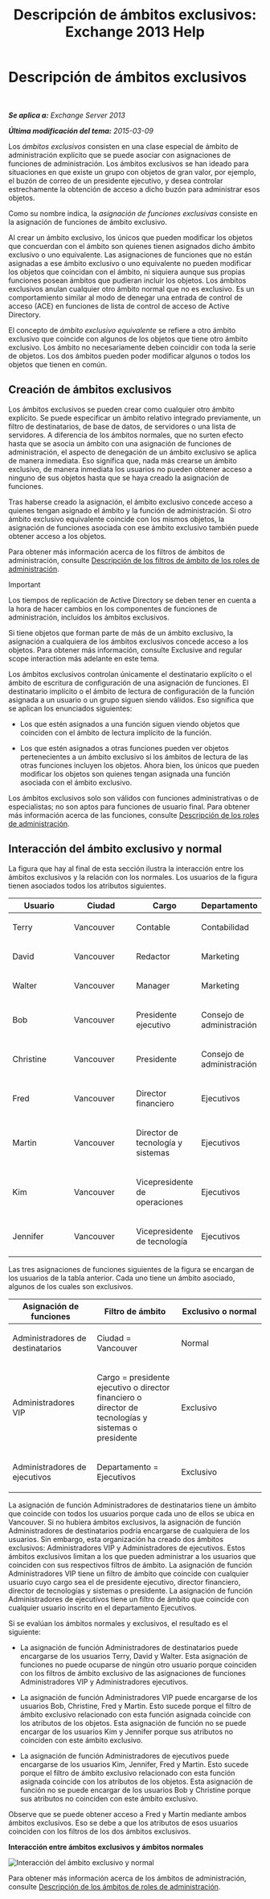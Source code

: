 ﻿---
title: 'Descripción de ámbitos exclusivos: Exchange 2013 Help'
TOCTitle: Descripción de ámbitos exclusivos
ms:assetid: 32492622-3b01-4e3b-8288-ed39525eea75
ms:mtpsurl: https://technet.microsoft.com/es-es/library/Dd638110(v=EXCHG.150)
ms:contentKeyID: 49895558
ms.date: 05/22/2018
mtps_version: v=EXCHG.150
ms.translationtype: MT
---

# Descripción de ámbitos exclusivos

 

_**Se aplica a:** Exchange Server 2013_

_**Última modificación del tema:** 2015-03-09_

Los *ámbitos exclusivos* consisten en una clase especial de ámbito de administración explícito que se puede asociar con asignaciones de funciones de administración. Los ámbitos exclusivos se han ideado para situaciones en que existe un grupo con objetos de gran valor, por ejemplo, el buzón de correo de un presidente ejecutivo, y desea controlar estrechamente la obtención de acceso a dicho buzón para administrar esos objetos.

Como su nombre indica, la *asignación de funciones exclusivas* consiste en la asignación de funciones de ámbito exclusivo.

Al crear un ámbito exclusivo, los únicos que pueden modificar los objetos que concuerdan con el ámbito son quienes tienen asignados dicho ámbito exclusivo o uno equivalente. Las asignaciones de funciones que no están asignadas a ese ámbito exclusivo o uno equivalente no pueden modificar los objetos que coincidan con el ámbito, ni siquiera aunque sus propias funciones posean ámbitos que pudieran incluir los objetos. Los ámbitos exclusivos anulan cualquier otro ámbito normal que no es exclusivo. Es un comportamiento similar al modo de denegar una entrada de control de acceso (ACE) en funciones de lista de control de acceso de Active Directory.

El concepto de *ámbito exclusivo equivalente* se refiere a otro ámbito exclusivo que coincide con algunos de los objetos que tiene otro ámbito exclusivo. Los ámbito no necesariamente deben coincidir con toda la serie de objetos. Los dos ámbitos pueden poder modificar algunos o todos los objetos que tienen en común.

## Creación de ámbitos exclusivos

Los ámbitos exclusivos se pueden crear como cualquier otro ámbito explícito. Se puede especificar un ámbito relativo integrado previamente, un filtro de destinatarios, de base de datos, de servidores o una lista de servidores. A diferencia de los ámbitos normales, que no surten efecto hasta que se asocia un ámbito con una asignación de funciones de administración, el aspecto de denegación de un ámbito exclusivo se aplica de manera inmediata. Eso significa que, nada más crearse un ámbito exclusivo, de manera inmediata los usuarios no pueden obtener acceso a ninguno de sus objetos hasta que se haya creado la asignación de funciones.

Tras haberse creado la asignación, el ámbito exclusivo concede acceso a quienes tengan asignado el ámbito y la función de administración. Si otro ámbito exclusivo equivalente coincide con los mismos objetos, la asignación de funciones asociada con ese ámbito exclusivo también puede obtener acceso a los objetos.

Para obtener más información acerca de los filtros de ámbitos de administración, consulte [Descripción de los filtros de ámbito de los roles de administración](understanding-management-role-scope-filters-exchange-2013-help.md).


> [!IMPORTANT]
> Los tiempos de replicación de Active Directory se deben tener en cuenta a la hora de hacer cambios en los componentes de funciones de administración, incluidos los ámbitos exclusivos.



Si tiene objetos que forman parte de más de un ámbito exclusivo, la asignación a cualquiera de los ámbitos exclusivos concede acceso a los objetos. Para obtener más información, consulte Exclusive and regular scope interaction más adelante en este tema.

Los ámbitos exclusivos controlan únicamente el destinatario explícito o el ámbito de escritura de configuración de una asignación de funciones. El destinatario implícito o el ámbito de lectura de configuración de la función asignada a un usuario o un grupo siguen siendo válidos. Eso significa que se aplican los enunciados siguientes:

  - Los que estén asignados a una función siguen viendo objetos que coinciden con el ámbito de lectura implícito de la función.

  - Los que estén asignados a otras funciones pueden ver objetos pertenecientes a un ámbito exclusivo si los ámbitos de lectura de las otras funciones incluyen los objetos. Ahora bien, los únicos que pueden modificar los objetos son quienes tengan asignada una función asociada con el ámbito exclusivo.

Los ámbitos exclusivos solo son válidos con funciones administrativas o de especialistas; no son aptos para funciones de usuario final. Para obtener más información acerca de las funciones, consulte [Descripción de los roles de administración](understanding-management-roles-exchange-2013-help.md).

## Interacción del ámbito exclusivo y normal

La figura que hay al final de esta sección ilustra la interacción entre los ámbitos exclusivos y la relación con los normales. Los usuarios de la figura tienen asociados todos los atributos siguientes.


<table>
<colgroup>
<col style="width: 25%" />
<col style="width: 25%" />
<col style="width: 25%" />
<col style="width: 25%" />
</colgroup>
<thead>
<tr class="header">
<th>Usuario</th>
<th>Ciudad</th>
<th>Cargo</th>
<th>Departamento</th>
</tr>
</thead>
<tbody>
<tr class="odd">
<td><p>Terry</p></td>
<td><p>Vancouver</p></td>
<td><p>Contable</p></td>
<td><p>Contabilidad</p></td>
</tr>
<tr class="even">
<td><p>David</p></td>
<td><p>Vancouver</p></td>
<td><p>Redactor</p></td>
<td><p>Marketing</p></td>
</tr>
<tr class="odd">
<td><p>Walter</p></td>
<td><p>Vancouver</p></td>
<td><p>Manager</p></td>
<td><p>Marketing</p></td>
</tr>
<tr class="even">
<td><p>Bob</p></td>
<td><p>Vancouver</p></td>
<td><p>Presidente ejecutivo</p></td>
<td><p>Consejo de administración</p></td>
</tr>
<tr class="odd">
<td><p>Christine</p></td>
<td><p>Vancouver</p></td>
<td><p>Presidente</p></td>
<td><p>Consejo de administración</p></td>
</tr>
<tr class="even">
<td><p>Fred</p></td>
<td><p>Vancouver</p></td>
<td><p>Director financiero</p></td>
<td><p>Ejecutivos</p></td>
</tr>
<tr class="odd">
<td><p>Martin</p></td>
<td><p>Vancouver</p></td>
<td><p>Director de tecnología y sistemas</p></td>
<td><p>Ejecutivos</p></td>
</tr>
<tr class="even">
<td><p>Kim</p></td>
<td><p>Vancouver</p></td>
<td><p>Vicepresidente de operaciones</p></td>
<td><p>Ejecutivos</p></td>
</tr>
<tr class="odd">
<td><p>Jennifer</p></td>
<td><p>Vancouver</p></td>
<td><p>Vicepresidente de tecnología</p></td>
<td><p>Ejecutivos</p></td>
</tr>
</tbody>
</table>


Las tres asignaciones de funciones siguientes de la figura se encargan de los usuarios de la tabla anterior. Cada uno tiene un ámbito asociado, algunos de los cuales son exclusivos.


<table>
<colgroup>
<col style="width: 33%" />
<col style="width: 33%" />
<col style="width: 33%" />
</colgroup>
<thead>
<tr class="header">
<th>Asignación de funciones</th>
<th>Filtro de ámbito</th>
<th>Exclusivo o normal</th>
</tr>
</thead>
<tbody>
<tr class="odd">
<td><p>Administradores de destinatarios</p></td>
<td><p>Ciudad = Vancouver</p></td>
<td><p>Normal</p></td>
</tr>
<tr class="even">
<td><p>Administradores VIP</p></td>
<td><p>Cargo = presidente ejecutivo o director financiero o director de tecnologías y sistemas o presidente</p></td>
<td><p>Exclusivo</p></td>
</tr>
<tr class="odd">
<td><p>Administradores de ejecutivos</p></td>
<td><p>Departamento = Ejecutivos</p></td>
<td><p>Exclusivo</p></td>
</tr>
</tbody>
</table>


La asignación de función Administradores de destinatarios tiene un ámbito que coincide con todos los usuarios porque cada uno de ellos se ubica en Vancouver. Si no hubiera ámbitos exclusivos, la asignación de función Administradores de destinatarios podría encargarse de cualquiera de los usuarios. Sin embargo, esta organización ha creado dos ámbitos exclusivos: Administradores VIP y Administradores de ejecutivos. Estos ámbitos exclusivos limitan a los que pueden administrar a los usuarios que coinciden con sus respectivos filtros de ámbito. La asignación de función Administradores VIP tiene un filtro de ámbito que coincide con cualquier usuario cuyo cargo sea el de presidente ejecutivo, director financiero, director de tecnologías y sistemas o presidente. La asignación de función Administradores de ejecutivos tiene un filtro de ámbito que coincide con cualquier usuario inscrito en el departamento Ejecutivos.

Si se evalúan los ámbitos normales y exclusivos, el resultado es el siguiente:

  - La asignación de función Administradores de destinatarios puede encargarse de los usuarios Terry, David y Walter. Esta asignación de funciones no puede ocuparse de ningún otro usuario porque coinciden con los filtros de ámbito exclusivo de las asignaciones de funciones Administradores VIP y Administradores ejecutivos.

  - La asignación de función Administradores VIP puede encargarse de los usuarios Bob, Christine, Fred y Martin. Esto sucede porque el filtro de ámbito exclusivo relacionado con esta función asignada coincide con los atributos de los objetos. Esta asignación de función no se puede encargar de los usuarios Kim y Jennifer porque sus atributos no coinciden con este ámbito exclusivo.

  - La asignación de función Administradores de ejecutivos puede encargarse de los usuarios Kim, Jennifer, Fred y Martin. Esto sucede porque el filtro de ámbito exclusivo relacionado con esta función asignada coincide con los atributos de los objetos. Esta asignación de función no se puede encargar de los usuarios Bob y Christine porque sus atributos no coinciden con este ámbito exclusivo.

Observe que se puede obtener acceso a Fred y Martin mediante ambos ámbitos exclusivos. Eso se debe a que los atributos de esos usuarios coinciden con los filtros de los dos ámbitos exclusivos.

**Interacción entre ámbitos exclusivos y ámbitos normales**

![Interacción del ámbito exclusivo y normal](images/Dd638110.0aa26d1d-1fa6-44d8-802d-83d75cd2624c(EXCHG.150).jpg "Interacción del ámbito exclusivo y normal")

Para obtener más información acerca de los ámbitos de administración, consulte [Descripción de los ámbitos de roles de administración](understanding-management-role-scopes-exchange-2013-help.md).

